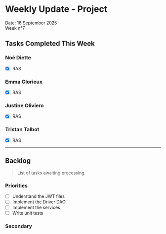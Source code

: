 # Weekly Update - Project

Date: 16 September 2025  
Week n°7

## Tasks Completed This Week

### Noé Diette
-  [x] RAS

### Emma Glorieux
-  [x] RAS

### Justine Oliviero
- [x] RAS

### Tristan Talbot
- [x] RAS

---

## Backlog

> List of tasks awaiting processing.

### Priorities
- [ ] Understand the JWT files  
- [ ] Implement the Driver DAO  
- [ ] Implement the services  
- [ ] Write unit tests  

### Secondary
